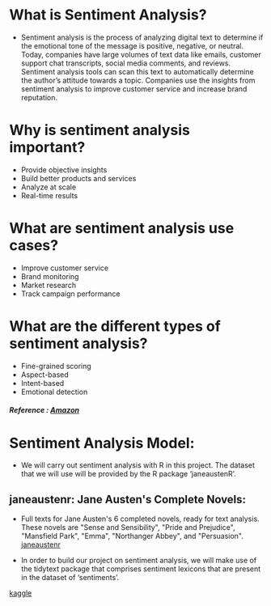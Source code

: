 # What is Sentiment Analysis?
- Sentiment analysis is the process of analyzing digital text to determine if the emotional tone of the message is positive, negative, or neutral. Today, companies have large volumes of text data like emails, customer support chat transcripts, social media comments, and reviews. Sentiment analysis tools can scan this text to automatically determine the author’s attitude towards a topic. Companies use the insights from sentiment analysis to improve customer service and increase brand reputation. 
# Why is sentiment analysis important?
 - Provide objective insights
 - Build better products and services
 - Analyze at scale
 - Real-time results
 
# What are sentiment analysis use cases?
  - Improve customer service
  - Brand monitoring
  - Market research
  - Track campaign performance
  
# What are the different types of sentiment analysis?
 - Fine-grained scoring
 - Aspect-based
 - Intent-based
 - Emotional detection
 

##### Reference : [Amazon](https://aws.amazon.com/what-is/sentiment-analysis/)


# Sentiment Analysis Model:
- We will carry out sentiment analysis with R in this project. The dataset that we will use will be provided by the R package ‘janeaustenR’.

## janeaustenr: Jane Austen's Complete Novels:
- Full texts for Jane Austen's 6 completed novels, ready for text analysis. These novels are "Sense and Sensibility", "Pride and Prejudice", "Mansfield Park", "Emma", "Northanger Abbey", and "Persuasion". [janeaustenr](https://cran.r-project.org/web/packages/janeaustenr/index.html)

- In order to build our project on sentiment analysis, we will make use of the tidytext package that comprises sentiment lexicons that are present in the dataset of ‘sentiments’.

[kaggle](https://www.kaggle.com/code/amirmotefaker/sentiment-analysis-model-using-r/notebook)
